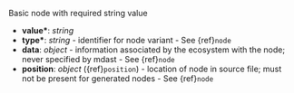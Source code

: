 Basic node with required string value

- __value*__: _string_ 
- __type*__: _string_ - identifier for node variant - See {ref}`node`
- __data__: _object_ - information associated by the ecosystem with the node; never specified by mdast - See {ref}`node`
- __position__: _object_ ({ref}`position`) - location of node in source file; must not be present for generated nodes - See {ref}`node`
